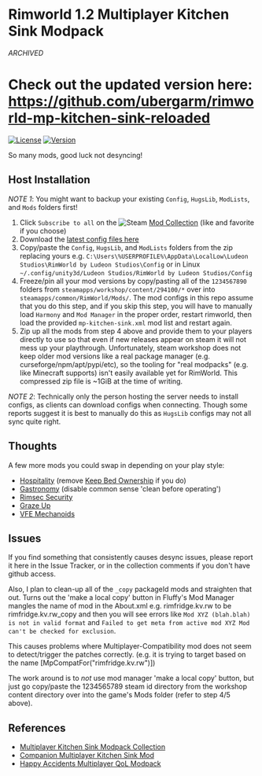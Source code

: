 Rimworld 1.2 Multiplayer Kitchen Sink Modpack
===
*ARCHIVED*

# Check out the updated version here: https://github.com/ubergarm/rimworld-mp-kitchen-sink-reloaded

[![License](https://i.creativecommons.org/l/by-nc/3.0/88x31.png)](https://creativecommons.org/licenses/by-nc/3.0/)
[![Version](https://img.shields.io/badge/Rimworld-1.2-green.svg)](http://rimworldgame.com/)

So many mods, good luck not desyncing!

## Host Installation
*NOTE 1*: You might want to backup your existing `Config`, `HugsLib`, `ModLists`, and `Mods` folders first!

1. Click `Subscribe to all` on the ![Steam](https://i.imgur.com/XEAiSka.png) [Mod Collection](https://steamcommunity.com/sharedfiles/filedetails/?id=3174706609) (like and favorite if you choose)
2. Download the [latest config files here](https://github.com/ubergarm/rimworld-mp-kitchen-sink-reloaded/archive/master.zip)
3. Copy/paste the `Config`, `HugsLib`, and `ModLists` folders from the zip replacing yours e.g. `C:\Users\%USERPROFILE%\AppData\LocalLow\Ludeon Studios\RimWorld by Ludeon Studios\Config` or in Linux `~/.config/unity3d/Ludeon Studios/RimWorld by Ludeon Studios/Config`
4. Freeze/pin all your mod versions by copy/pasting all of the `1234567890` folders from `steamapps/workshop/content/294100/*` over into `steamapps/common/RimWorld/Mods/`. The mod configs in this repo assume that you do this step, and if you skip this step, you will have to manually load `Harmony` and `Mod Manager` in the proper order, restart rimworld, then load the provided `mp-kitchen-sink.xml` mod list and restart again.
5. Zip up all the mods from step 4 above and provide them to your players directly to use so that even if new releases appear on steam it will not mess up your playthrough. Unfortunately, steam workshop does not keep older mod versions like a real package manager (e.g. curseforge/npm/apt/pypi/etc), so the tooling for "real modpacks" (e.g. like Minecraft supports) isn't easily available yet for RimWorld. This compressed zip file is ~1GiB at the time of writing.

*NOTE 2*: Technically only the person hosting the server needs to install configs, as clients can download configs when connecting. Though some reports suggest it is best to manually do this as `HugsLib` configs may not all sync quite right.

## Thoughts
A few more mods you could swap in depending on your play style:
* [Hospitality](https://steamcommunity.com/sharedfiles/filedetails/?id=753498552) (remove [Keep Bed Ownership](https://steamcommunity.com/sharedfiles/filedetails/?id=2130184293) if you do)
* [Gastronomy](https://steamcommunity.com/sharedfiles/filedetails/?id=2279786905) (disable common sense 'clean before operating')
* [Rimsec Security](https://steamcommunity.com/sharedfiles/filedetails/?id=2323762086)
* [Graze Up](https://steamcommunity.com/sharedfiles/filedetails/?id=2302739121)
* [VFE Mechanoids](https://steamcommunity.com/workshop/filedetails/?id=2329011599)

## Issues
If you find something that consistently causes desync issues, please
report it here in the Issue Tracker, or in the collection comments if
you don't have github access.

Also, I plan to clean-up all of the `_copy` packageId mods
and straighten that out. Turns out the 'make a local copy'
button in Fluffy's Mod Manager mangles the name of mod in
the About.xml e.g. <packageId>rimfridge.kv.rw</packageId>
to be <packageId>rimfridge.kv.rw_copy</packageId> and then you will see
errors like `Mod XYZ (blah.blah) is not in valid format` and `Failed
to get meta from active mod XYZ Mod can't be checked for exclusion`.

This causes problems where Multiplayer-Compatibility mod does not seem
to detect/trigger the patches correctly.  (e.g. it is trying to target
based on the name [MpCompatFor("rimfridge.kv.rw")])

The work around is to *not* use mod manager 'make a local copy' button,
but just go copy/paste the 1234565789 steam id directory from the workshop
content directory over into the game's Mods folder (refer to step 4/5 above).

## References
* [Multiplayer Kitchen Sink Modpack Collection](https://steamcommunity.com/workshop/filedetails/?id=2362582693)
* [Companion Multiplayer Kitchen Sink Mod](https://steamcommunity.com/sharedfiles/filedetails/?id=2381578953)
* [Happy Accidents Multiplayer QoL Modpack](https://github.com/ubergarm/rimworld-happy-accidents)
